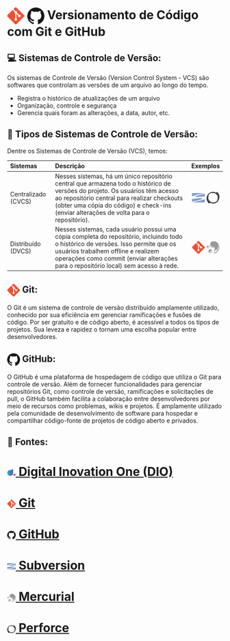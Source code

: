 <h1>
    <a href="https://git-scm.com/">
    <img align="center" width="40px" src="./utils/git.svg"></a>
    <a href="https://github.com/">
    <img align="center" width="40px" src="./utils/github.svg"></a>
    <span>Versionamento de Código com Git e GitHub</strong></span>
</h1>


## 💻 Sistemas de Controle de Versão:
Os sistemas de Controle de Versão (Version Control System - VCS) são softwares que controlam as versões de um arquivo ao longo do tempo.

- Registra o histórico de atualizações de um arquivo
- Organização, controle e segurança
- Gerencia quais foram as alterações, a data, autor, etc.


## 📂 Tipos de Sistemas de Controle de Versão:

Dentre os Sistemas de Controle de Versão (VCS), temos:

<table>
  <thead>
    <tr align="left">
      <th>Sistemas</th>
      <th>Descrição</th>
      <th>Exemplos</th>
    </tr>
  </thead>
  <tbody align="left">
    <tr>
      <td>Centralizado (CVCS)</td>
      <td>Nesses sistemas, há um único repositório central que armazena todo o histórico de versões do projeto. Os usuários têm acesso ao repositório central para realizar checkouts (obter uma cópia do código) e check-ins (enviar alterações de volta para o repositório).</td>
      <td align="center">
          <img align="center" width="30px" alt="Subversion" src="./utils/subversion.svg">
          <img align="center" width="30px" alt="Perforce" src="./utils/perforce.svg">
      </td>
    </tr>
    <tr>
      <td>Distribuído (DVCS)</td>
      <td>Nesses sistemas, cada usuário possui uma cópia completa do repositório, incluindo todo o histórico de versões. Isso permite que os usuários trabalhem offline e realizem operações como commit (enviar alterações para o repositório local) sem acesso à rede.</td>
      <td align="center">
        <img align="center" width="30px" alt="Git" src="./utils/git.svg">
        <img align="center" width="30px" alt="Mercurial" src="./utils/mercurial.svg">
      </td>    
    </tr>
  </tbody>
  <tfoot></tfoot>
</table>


<h2>
    <a href="https://git-scm.com/">
    <img align="center" width="30px" src="./utils/git.svg"></a>
    <span> Git:</span>
</h2>

O Git é um sistema de controle de versão distribuído amplamente utilizado, conhecido por sua eficiência em gerenciar ramificações e fusões de código. Por ser gratuito e de código aberto, é acessível a todos os tipos de projetos. Sua leveza e rapidez o tornam uma escolha popular entre desenvolvedores.


<h2>
    <a href="https://github.com/">
    <img align="center" width="30px" src="./utils/github.svg"></a>
    <span> GitHub:</span>
</h2>
O GitHub é uma plataforma de hospedagem de código que utiliza o Git para controle de versão. Além de fornecer funcionalidades para gerenciar repositórios Git, como controle de versão, ramificações e solicitações de pull, o GitHub também facilita a colaboração entre desenvolvedores por meio de recursos como problemas, wikis e projetos. É amplamente utilizado pela comunidade de desenvolvimento de software para hospedar e compartilhar código-fonte de projetos de código aberto e privados.


## 🔗 Fontes:
<h1><a href="https://web.dio.me/home/"><img align="center" width="20px" src="./utils/dio.webp"></a><a href="https://web.dio.me/home"> Digital Inovation One (DIO)</a></h1>

<h1><a href="https://git-scm.com/"><img align="center" width="20px" src="./utils/git.svg"></a><a href="https://git-scm.com/"> Git</a></h1>

<h1><a href="https://github.com/"><img align="center" width="20px" src="./utils/github.svg"></a><a href="https://github.com/"> GitHub</a></h1>

<h1><a href="https://subversion.apache.org/"><img align="center" width="20px" src="./utils/subversion.svg"></a><a href="https://subversion.apache.org/"> Subversion</a></h1>

<h1><a href="https://www.mercurial-scm.org/"><img align="center" width="20px" src="./utils/mercurial.svg"></a><a href="https://www.mercurial-scm.org/"> Mercurial</a></h1>

<h1><a href="https://www.perforce.com/"><img align="center" width="20px" src="./utils/perforce.svg"></a><a href="https://www.perforce.com/"> Perforce</a></h1>
